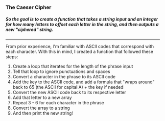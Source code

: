 ### The Caeser Cipher
##### So the goal is to create a function that takes a string input and an integer for how many letters to offset each letter in the string, and then outputs a new "ciphered" string.  
---
From prior experience, I'm familiar with ASCII codes that correspond with each character. With this in mind, I created a function that followed these steps:

1. Create a loop that iterates for the length of the phrase input
2. Tell that loop to ignore punctuations and spaces
3. Convert a character in the phrase to its ASCII code
4. Add the key to the ASCII code, and add a formula that "wraps around" back to 65 (the ASCII for capital A) + the key if needed
5. Convert the new ASCII code back to its respective letter
6. Add that letter to a new array
7. Repeat 3 - 6 for each character in the phrase
8. Convert the array to a string
9. And then print the new string! 
